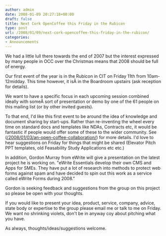 ```yaml
---
author: admin
date: 2008-01-09 20:27:18+00:00
draft: false
title: Next Cork OpenCoffee this Friday in the Rubicon
type: post
url: /2008/01/09/next-cork-opencoffee-this-friday-in-the-rubicon/
categories:
- Announcements
---
```


We had a little lull there towards the end of 2007 but the interest expressed  by many people in OCC over the Christmas means that 2008 should be full of  energy.

Our first event of the year is in the Rubicon in CIT on Friday 11th from  10am-12midday. This time however, it isÂ in the Boardroom upstairs (ask reception  for details).

We want to have a specific focus in each upcoming session combined ideally  with someÂ sort of presentation or demo by one of the 61 people on this mailing  list (or by other invited guests).

To that end, I'd like this first event to be around the idea of knowledge and  document sharing by start-ups. Rather than re-inventing the wheel every time on  standard docs and templates like NDAs, Contracts etc, it would be fantastic if  people would offer some of these to the wider community. See ([/2008/01/03/an-open-coffee-collaboration/](/2008/01/03/an-open-coffee-collaboration/))  for more details. I'd love to hear suggestions on Friday for things that might  be shared (Elevator Pitch PPT templates, old Feasability Study Applications etc  etc.)

In addition, Gordon Murray from eWrite will give a presentation on the latest  project he is working on. "eWrite Essentials develop their own CMS and Apps for  SMEs. They have put a lot of research into methods to protect web forms against  spam and have decided to spin out this work as a service called eWrite Forms  during 2008."

Gordon is seeking feedback and suggestions from the group on this project so  please be open with your thoughts.

If you would like to present your idea, product, service, company, advice,  state body or expertise to the group please email me or talk to me on Friday. We  want no shrinking violets, don't be in anyway coy about pitching what you  have.

As always, thoughts/ideas/suggestions welcome.
